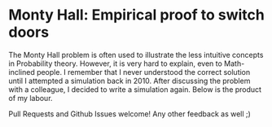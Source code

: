 # Monty Hall: Empirical proof to switch doors

The Monty Hall problem is often used to illustrate the less intuitive concepts in Probability theory.
However, it is very hard to explain, even to Math-inclined people. I remember that I never understood
the correct solution until I attempted a simulation back in 2010.
After discussing the problem with a colleague, I decided to write a simulation again. Below is the product
of my labour.

Pull Requests and Github Issues welcome! Any other feedback as well ;)
